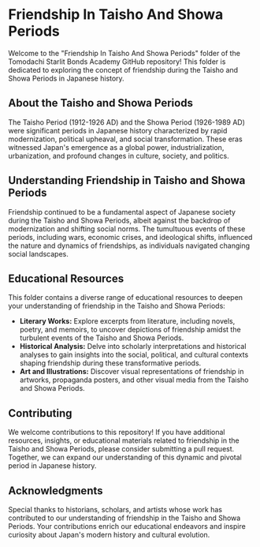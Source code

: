 # Friendship In Taisho And Showa Periods

Welcome to the "Friendship In Taisho And Showa Periods" folder of the Tomodachi Starlit Bonds Academy GitHub repository! This folder is dedicated to exploring the concept of friendship during the Taisho and Showa Periods in Japanese history.

## About the Taisho and Showa Periods

The Taisho Period (1912-1926 AD) and the Showa Period (1926-1989 AD) were significant periods in Japanese history characterized by rapid modernization, political upheaval, and social transformation. These eras witnessed Japan's emergence as a global power, industrialization, urbanization, and profound changes in culture, society, and politics.

## Understanding Friendship in Taisho and Showa Periods

Friendship continued to be a fundamental aspect of Japanese society during the Taisho and Showa Periods, albeit against the backdrop of modernization and shifting social norms. The tumultuous events of these periods, including wars, economic crises, and ideological shifts, influenced the nature and dynamics of friendships, as individuals navigated changing social landscapes.

## Educational Resources

This folder contains a diverse range of educational resources to deepen your understanding of friendship in the Taisho and Showa Periods:

- **Literary Works:** Explore excerpts from literature, including novels, poetry, and memoirs, to uncover depictions of friendship amidst the turbulent events of the Taisho and Showa Periods.
- **Historical Analysis:** Delve into scholarly interpretations and historical analyses to gain insights into the social, political, and cultural contexts shaping friendship during these transformative periods.
- **Art and Illustrations:** Discover visual representations of friendship in artworks, propaganda posters, and other visual media from the Taisho and Showa Periods.

## Contributing

We welcome contributions to this repository! If you have additional resources, insights, or educational materials related to friendship in the Taisho and Showa Periods, please consider submitting a pull request. Together, we can expand our understanding of this dynamic and pivotal period in Japanese history.

## Acknowledgments

Special thanks to historians, scholars, and artists whose work has contributed to our understanding of friendship in the Taisho and Showa Periods. Your contributions enrich our educational endeavors and inspire curiosity about Japan's modern history and cultural evolution.
